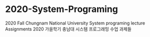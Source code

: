 # 2020-System-Programing

2020 Fall Chungnam National University System programing lecture Assignments
2020 가을학기 충남대 시스템 프로그래밍 수업 과제들
